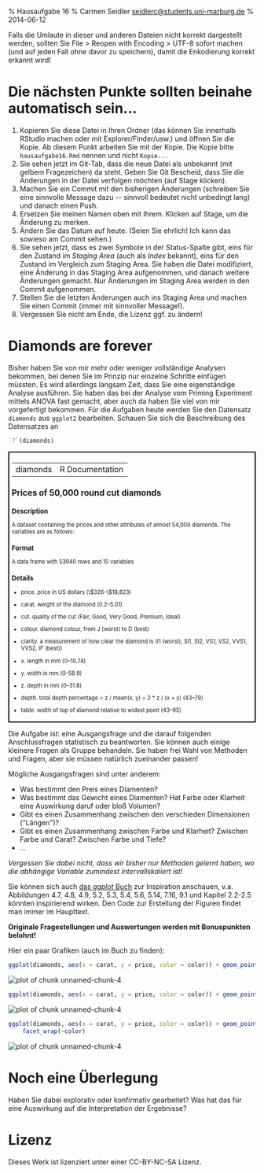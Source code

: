 % Hausaufgabe 16
% Carmen Seidler <seidlerc@students.uni-marburg.de>
% 2014-06-12

Falls die Umlaute in dieser und anderen Dateien nicht korrekt dargestellt werden, sollten Sie File > Reopen with Encoding > UTF-8 sofort machen (und auf jeden Fall ohne davor zu speichern), damit die Enkodierung korrekt erkannt wird! 




# Die nächsten Punkte sollten beinahe automatisch sein...
1. Kopieren Sie diese Datei in Ihren Ordner (das können Sie innerhalb RStudio machen oder mit Explorer/Finder/usw.) und öffnen Sie die Kopie. Ab diesem Punkt arbeiten Sie mit der Kopie. Die Kopie bitte `hausaufgabe16.Rmd` nennen und nicht `Kopie...`
2. Sie sehen jetzt im Git-Tab, dass die neue Datei als unbekannt (mit gelbem Fragezeichen) da steht. Geben Sie Git Bescheid, dass Sie die Änderungen in der Datei verfolgen möchten (auf Stage klicken).
3. Machen Sie ein Commit mit den bisherigen Änderungen (schreiben Sie eine sinnvolle Message dazu -- sinnvoll bedeutet nicht unbedingt lang) und danach einen Push.
4. Ersetzen Sie meinen Namen oben mit Ihrem. Klicken auf Stage, um die Änderung zu merken.
5. Ändern Sie das Datum auf heute. (Seien Sie ehrlich! Ich kann das sowieso am Commit sehen.)
6. Sie sehen jetzt, dass es zwei Symbole in der Status-Spalte gibt, eins für den Zustand im *Staging Area* (auch als *Index* bekannt), eins für den Zustand im Vergleich zum Staging Area. Sie haben die Datei modifiziert, eine Änderung in das Staging Area aufgenommen, und danach weitere Änderungen gemacht. Nur Änderungen im Staging Area werden in den Commit aufgenommen.
7. Stellen Sie die letzten Änderungen auch ins Staging Area und machen Sie einen Commit (immer mit sinnvoller Message!).
8. Vergessen Sie nicht am Ende, die Lizenz ggf. zu ändern!

# Diamonds are forever 
Bisher haben Sie von mir mehr oder weniger vollständige Analysen bekommen, bei denen Sie im Prinzip nur einzelne Schritte einfügen müssten. Es wird allerdings langsam Zeit, dass Sie eine eigenständige Analyse ausführen. Sie haben das bei der Analyse vom Priming Experiment mittels ANOVA fast gemacht, aber auch da haben Sie viel von mir vorgefertigt bekommen. Für die Aufgaben heute werden Sie den Datensatz `diamonds` aus `ggplot2` bearbeiten. Schauen Sie sich die Beschreibung des Datensatzes an


```r
`?`(diamonds)
```

<div style="border: 2px solid black; padding: 5px; font-size: 80%;">
<!DOCTYPE html PUBLIC "-//W3C//DTD HTML 4.01 Transitional//EN">
<html><head><title>R: Prices of 50,000 round cut diamonds</title>
<meta http-equiv="Content-Type" content="text/html; charset=utf-8">
<link rel="stylesheet" type="text/css" href="">
</head><body>

<table width="100%" summary="page for diamonds"><tr><td>diamonds</td><td align="right">R Documentation</td></tr></table>

<h2>Prices of 50,000 round cut diamonds</h2>

<h3>Description</h3>

<p>A dataset containing the prices and other attributes of
almost 54,000 diamonds. The variables are as follows:
</p>


<h3>Format</h3>

<p>A data frame with 53940 rows and 10 variables</p>


<h3>Details</h3>

 <ul>
<li><p> price. price in US dollars
(\$326&ndash;\$18,823) </p>
</li>
<li><p> carat. weight of the diamond
(0.2&ndash;5.01) </p>
</li>
<li><p> cut. quality of the cut (Fair, Good,
Very Good, Premium, Ideal) </p>
</li>
<li><p> colour. diamond colour,
from J (worst) to D (best) </p>
</li>
<li><p> clarity. a measurement
of how clear the diamond is (I1 (worst), SI1, SI2, VS1,
VS2, VVS1, VVS2, IF (best)) </p>
</li>
<li><p> x. length in mm
(0&ndash;10.74) </p>
</li>
<li><p> y. width in mm (0&ndash;58.9) </p>
</li>
<li><p> z. depth
in mm (0&ndash;31.8) </p>
</li>
<li><p> depth. total depth percentage = z /
mean(x, y) = 2 * z / (x + y) (43&ndash;79) </p>
</li>
<li><p> table. width
of top of diamond relative to widest point (43&ndash;95) </p>
</li></ul>



</body></html>

</div>

Die Aufgabe ist: eine Ausgangsfrage und die darauf folgenden Anschlussfragen statistisch zu beantworten. Sie können auch einige kleinere Fragen als Gruppe behandeln. Sie haben frei Wahl von Methoden und Fragen, aber sie müssen natürlich zueinander passen!

Mögliche Ausgangsfragen sind unter anderem:

* Was bestimmt den Preis eines Diamenten?
* Was bestimmt das Gewicht eines Diamenten? Hat Farbe oder Klarheit eine Auswirkung daruf oder bloß Volumen?
* Gibt es einen Zusammenhang zwischen den verschieden Dimensionen ("Längen")? 
* Gibt es einen Zusammenhang zwischen Farbe und Klarheit? Zwischen Farbe und Carat? Zwischen Farbe und Tiefe?
* ...

*Vergessen Sie dabei nicht, dass wir bisher nur Methoden gelernt haben, wo die abhängige Variable zumindest intervallskaliert ist!*

Sie können sich auch [das *ggplot* Buch](http://dx.doi.org/10.1007/978-0-387-98141-3) zur Inspiration anschauen, v.a. Abbildungen 4.7, 4.8, 4.9, 5.2, 5.3, 5.4, 5.6, 5.14, 7.16, 9.1  und Kapitel 2.2-2.5 könnten inspirierend wirken. Den Code zur Erstellung der Figuren findet man immer im Haupttext.

**Originale Fragestellungen und Auswertungen werden mit Bonuspunkten belohnt!** 

Hier ein paar Grafiken (auch im Buch zu finden):

```r
ggplot(diamonds, aes(x = carat, y = price, color = color)) + geom_point()
```

![plot of chunk unnamed-chunk-4](figure/unnamed-chunk-41.png) 

```r
ggplot(diamonds, aes(x = carat, y = price, color = color)) + geom_point(alpha = 0.3)
```

![plot of chunk unnamed-chunk-4](figure/unnamed-chunk-42.png) 

```r
ggplot(diamonds, aes(x = carat, y = price, color = color)) + geom_point() + 
    facet_wrap(~color)
```

![plot of chunk unnamed-chunk-4](figure/unnamed-chunk-43.png) 


# Noch eine Überlegung
Haben Sie dabei explorativ oder konfirmativ gearbeitet? Was hat das für eine Auswirkung auf die Interpretation der Ergebnisse?

# Lizenz
Dieses Werk ist lizenziert unter einer CC-BY-NC-SA Lizenz.
